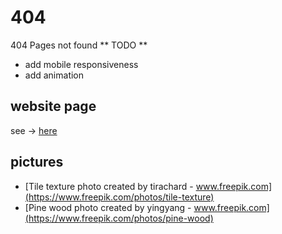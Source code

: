 # 404 #
404 Pages not found
** TODO **
- add mobile responsiveness
- add animation

## website page
see -> [here](https://darekrepos.github.io/crane-404-error-page/)


## pictures

- [Tile texture photo created by tirachard - www.freepik.com](https://www.freepik.com/photos/tile-texture)
- [Pine wood photo created by yingyang - www.freepik.com](https://www.freepik.com/photos/pine-wood)
